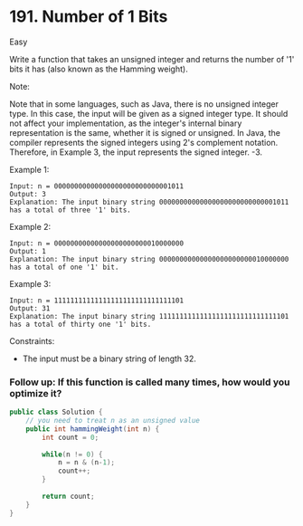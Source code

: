# 191. Number of 1 Bits
Easy


Write a function that takes an unsigned integer and returns the number of '1' bits it has (also known as the Hamming weight).

Note:

Note that in some languages, such as Java, there is no unsigned integer type. In this case, the input will be given as a signed integer type. It should not affect your implementation, as the integer's internal binary representation is the same, whether it is signed or unsigned.
In Java, the compiler represents the signed integers using 2's complement notation. Therefore, in Example 3, the input represents the signed integer. -3.
 

Example 1:
```
Input: n = 00000000000000000000000000001011
Output: 3
Explanation: The input binary string 00000000000000000000000000001011 has a total of three '1' bits.
```
Example 2:
```
Input: n = 00000000000000000000000010000000
Output: 1
Explanation: The input binary string 00000000000000000000000010000000 has a total of one '1' bit.
```
Example 3:
```
Input: n = 11111111111111111111111111111101
Output: 31
Explanation: The input binary string 11111111111111111111111111111101 has a total of thirty one '1' bits.
 ```

Constraints:

- The input must be a binary string of length 32.
 

### Follow up: If this function is called many times, how would you optimize it?

```java
public class Solution {
    // you need to treat n as an unsigned value
    public int hammingWeight(int n) {
        int count = 0;
        
        while(n != 0) {
            n = n & (n-1);
            count++;
        }
        
        return count;
    }
}
```
